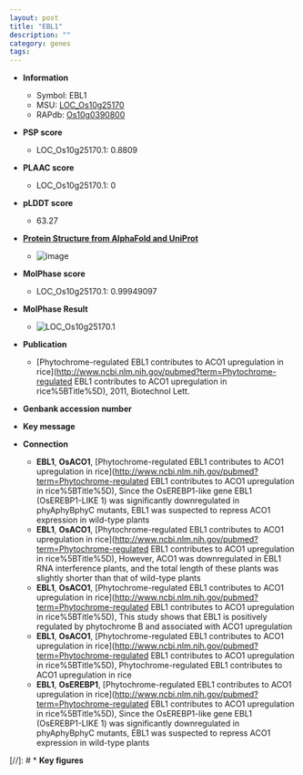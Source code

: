 ```yaml
---
layout: post
title: "EBL1"
description: ""
category: genes
tags: 
---
```


* **Information**  
    + Symbol: EBL1  
    + MSU: [LOC_Os10g25170](http://rice.plantbiology.msu.edu/cgi-bin/ORF_infopage.cgi?orf=LOC_Os10g25170)  
    + RAPdb: [Os10g0390800](http://rapdb.dna.affrc.go.jp/viewer/gbrowse_details/irgsp1?name=Os10g0390800)  

* **PSP score**  
    + LOC_Os10g25170.1: 0.8809 

* **PLAAC score**  
    + LOC_Os10g25170.1: 0 

* **pLDDT score**
    + 63.27

* **[Protein Structure from AlphaFold and UniProt](https://www.uniprot.org/uniprotkb/Q0IXY8/entry#structure)**
    + ![image](https://ricepsp.github.io/images/Q0/AF-Q0IXY8-F1.png)

* **MolPhase score**
    + LOC_Os10g25170.1: 0.99949097

* **MolPhase Result**
    + ![LOC_Os10g25170.1](https://304243504.github.io/Pictures/LOC_Os10g/LOC_Os10g25170.1.png)

* **Publication**  
    + [Phytochrome-regulated EBL1 contributes to ACO1 upregulation in rice](http://www.ncbi.nlm.nih.gov/pubmed?term=Phytochrome-regulated EBL1 contributes to ACO1 upregulation in rice%5BTitle%5D), 2011, Biotechnol Lett.

* **Genbank accession number**  

* **Key message**  

* **Connection**  
    + __EBL1__, __OsACO1__, [Phytochrome-regulated EBL1 contributes to ACO1 upregulation in rice](http://www.ncbi.nlm.nih.gov/pubmed?term=Phytochrome-regulated EBL1 contributes to ACO1 upregulation in rice%5BTitle%5D), Since the OsEREBP1-like gene EBL1 (OsEREBP1-LIKE 1) was significantly downregulated in phyAphyBphyC mutants, EBL1 was suspected to repress ACO1 expression in wild-type plants
    + __EBL1__, __OsACO1__, [Phytochrome-regulated EBL1 contributes to ACO1 upregulation in rice](http://www.ncbi.nlm.nih.gov/pubmed?term=Phytochrome-regulated EBL1 contributes to ACO1 upregulation in rice%5BTitle%5D), However, ACO1 was downregulated in EBL1 RNA interference plants, and the total length of these plants was slightly shorter than that of wild-type plants
    + __EBL1__, __OsACO1__, [Phytochrome-regulated EBL1 contributes to ACO1 upregulation in rice](http://www.ncbi.nlm.nih.gov/pubmed?term=Phytochrome-regulated EBL1 contributes to ACO1 upregulation in rice%5BTitle%5D), This study shows that EBL1 is positively regulated by phytochrome B and associated with ACO1 upregulation
    + __EBL1__, __OsACO1__, [Phytochrome-regulated EBL1 contributes to ACO1 upregulation in rice](http://www.ncbi.nlm.nih.gov/pubmed?term=Phytochrome-regulated EBL1 contributes to ACO1 upregulation in rice%5BTitle%5D), Phytochrome-regulated EBL1 contributes to ACO1 upregulation in rice
    + __EBL1__, __OsEREBP1__, [Phytochrome-regulated EBL1 contributes to ACO1 upregulation in rice](http://www.ncbi.nlm.nih.gov/pubmed?term=Phytochrome-regulated EBL1 contributes to ACO1 upregulation in rice%5BTitle%5D), Since the OsEREBP1-like gene EBL1 (OsEREBP1-LIKE 1) was significantly downregulated in phyAphyBphyC mutants, EBL1 was suspected to repress ACO1 expression in wild-type plants

[//]: # * **Key figures**  


